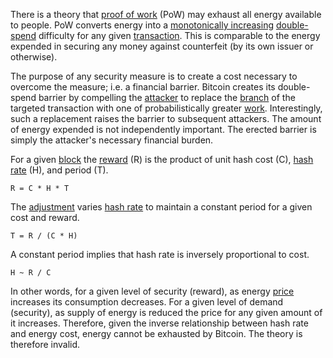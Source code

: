 There is a theory that [proof of work](Glossary#proof) (PoW) may exhaust all energy available to people. PoW converts energy into a [monotonically increasing](https://en.wikipedia.org/wiki/Monotonic_function) [double-spend](Glossary#double-spend) difficulty for any given [transaction](Glossary#transaction). This is comparable to the energy expended in securing any money against counterfeit (by its own issuer or otherwise).

The purpose of any security measure is to create a cost necessary to overcome the measure; i.e. a financial barrier. Bitcoin creates its double-spend barrier by compelling the [attacker](Glossary#attack) to replace the [branch](Glossary#branch) of the targeted transaction with one of probabilistically greater [work](Glossary#work). Interestingly, such a replacement raises the barrier to subsequent attackers. The amount of energy expended is not independently important. The erected barrier is simply the attacker's necessary financial burden.

For a given [block](Glossary#block) the [reward](Glossary#reward) (R) is the product of unit hash cost (C), [hash rate](Glossary#hash-rate) (H), and period (T).
```
R = C * H * T
```
The [adjustment](Glossary#adjustment) varies [hash rate](Glossary#hash-rate) to maintain a constant period for a given cost and reward.
```
T = R / (C * H)
```
A constant period implies that hash rate is inversely proportional to cost.
```
H ~ R / C
```
In other words, for a given level of security (reward), as energy [price](Glossary#price) increases its consumption decreases. For a given level of demand (security), as supply of energy is reduced the price for any given amount of it increases. Therefore, given the inverse relationship between hash rate and energy cost, energy cannot be exhausted by Bitcoin. The theory is therefore invalid.